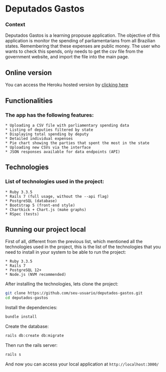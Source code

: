 # Deputados Gastos

### Context

Deputados Gastos is a learning propouse application. The objective of this application is monitor the spending of parliamentarians from all Brazilian states. Remembering that these expenses are public money. The user who wants to check this spends, only needs to get the csv file from the government website, and import the file into the main page.

## Online version

You can access the Heroku hosted version by [clicking here](https://deputados-gastos-99f3d7eec48d.herokuapp.com/)

## Functionalities

### The app has the following features:

    * Uploading a CSV file with parliamentary spending data
    * Listing of deputies filtered by state
    * Displaying total spending by deputy
    * Detailed individual expenses
    * Pie chart showing the parties that spent the most in the state
    * Uploading new CSVs via the interface
    * JSON responses available for data endpoints (API)

## Technologies

### List of technologies used in the project:

    * Ruby 3.3.5
    * Rails 7 (full usage, without the --api flag)
    * PostgreSQL (database)
    * Bootstrap 5 (front-end style)
    * Chartkick + Chart.js (make graphs)
    * RSpec (tests)


## Running our project local

First of all, different from the previous list, which mentioned all the technologies used in the project, this is the list of the technologies that you need to install in your system to be able to run the project:

    * Ruby 3.3.5
    * Rails 7
    * PostgreSQL 12+
    * Node.js (NVM recommended)

After installing the technologies, lets clone the project:

```bash
git clone https://github.com/seu-usuario/deputados-gastos.git
cd deputados-gastos
```

Install the dependencies:

```bash
bundle install
```

Create the database:

```bash
rails db:create db:migrate
```

Then run the rails server:

```bash
rails s
```

And now you can access your local application at `http://localhost:3000/`